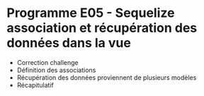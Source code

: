 # Programme E05 - Sequelize association et récupération des données dans la vue

- Correction challenge
- Définition des associations
- Récupération des données proviennent de plusieurs modèles
- Récapitulatif
